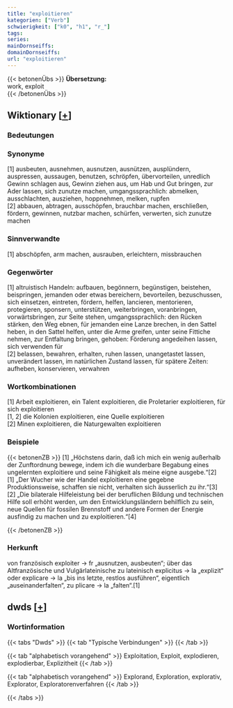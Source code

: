```yaml
---
title: "exploitieren"
kategorien: ["Verb"]
schwierigkeit: ["k0", "h1", "r_"]
tags:
series:
mainDornseiffs:
domainDornseiffs:
url: "exploitieren"
---
```


{{< betonenÜbs >}}
**Übersetzung:**  
work, exploit  
{{< /betonenÜbs >}}

## Wiktionary [[+](https://de.wiktionary.org/wiki/exploitieren)]

### Bedeutungen

### Synonyme
[1] ausbeuten, ausnehmen, ausnutzen, ausnützen, ausplündern, auspressen, aussaugen, benutzen, schröpfen, übervorteilen, unredlich Gewinn schlagen aus, Gewinn ziehen aus, um Hab und Gut bringen, zur Ader lassen, sich zunutze machen, umgangssprachlich: abmelken, ausschlachten, ausziehen, hoppnehmen, melken, rupfen  
[2] abbauen, abtragen, ausschöpfen, brauchbar machen, erschließen, fördern, gewinnen, nutzbar machen, schürfen, verwerten, sich zunutze machen  

### Sinnverwandte
[1] abschöpfen, arm machen, ausrauben, erleichtern, missbrauchen  

### Gegenwörter
[1] altruistisch Handeln: aufbauen, begönnern, begünstigen, beistehen, beispringen, jemanden oder etwas bereichern, bevorteilen, bezuschussen, sich einsetzen, eintreten, fördern, helfen, lancieren, mentorieren, protegieren, sponsern, unterstützen, weiterbringen, voranbringen, vorwärtsbringen, zur Seite stehen, umgangssprachlich: den Rücken stärken, den Weg ebnen, für jemanden eine Lanze brechen, in den Sattel heben, in den Sattel helfen, unter die Arme greifen, unter seine Fittiche nehmen, zur Entfaltung bringen, gehoben: Förderung angedeihen lassen, sich verwenden für  
[2] belassen, bewahren,  erhalten, ruhen lassen, unangetastet lassen, unverändert lassen, im natürlichen Zustand lassen, für spätere Zeiten: aufheben, konservieren, verwahren  

### Wortkombinationen
[1] Arbeit exploitieren, ein Talent exploitieren, die Proletarier exploitieren, für sich exploitieren  
[1, 2] die Kolonien exploitieren, eine Quelle exploitieren  
[2] Minen exploitieren, die Naturgewalten exploitieren  

### Beispiele
{{< betonenZB >}}
[1] „Höchstens darin, daß ich mich ein wenig außerhalb der Zunftordnung bewege, indem ich die wunderbare Begabung eines ungelernten exploitiere und seine Fähigkeit als meine eigne ausgebe.“[2]  
[1] „Der Wucher wie der Handel exploitieren eine gegebne Produktionsweise, schaffen sie nicht, verhalten sich äusserlich zu ihr.“[3]  
[2] „Die bilaterale Hilfeleistung bei der beruflichen Bildung und technischen Hilfe soll erhöht werden, um den Entwicklungsländern behilflich zu sein, neue Quellen für fossilen Brennstoff und andere Formen der Energie ausfindig zu machen und zu exploitieren.“[4]  

{{< /betonenZB >}}
### Herkunft
von französisch exploiter → fr „ausnutzen, ausbeuten“; über das Altfranzösische und Vulgärlateinische zu lateinisch explicitus → la „explizit“ oder explicare → la „bis ins letzte, restlos ausführen“, eigentlich „auseinanderfalten“, zu plicare → la „falten“.[1]  



## dwds [[+](https://www.dwds.de/wb/exploitieren)]

### Wortinformation
{{< tabs "Dwds" >}}
{{< tab "Typische Verbindungen" >}}
{{< /tab >}}

{{< tab "alphabetisch vorangehend" >}}
Exploitation, Exploit, explodieren, explodierbar, Explizitheit
{{< /tab >}}

{{< tab "alphabetisch vorangehend" >}}
Explorand, Exploration, explorativ, Explorator, Exploratorenverfahren
{{< /tab >}}

{{< /tabs >}}

